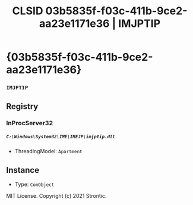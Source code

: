 ﻿---
title: "CLSID 03b5835f-f03c-411b-9ce2-aa23e1171e36 | IMJPTIP"
excerpt: What is COM-Object CLSID 03b5835f-f03c-411b-9ce2-aa23e1171e36?
---

# {03b5835f-f03c-411b-9ce2-aa23e1171e36}

### `IMJPTIP`

## Registry


### InProcServer32

##### `C:\Windows\System32\IME\IMEJP\imjptip.dll`
* ThreadingModel: `Apartment`

## Instance

* Type: `ComObject`

MIT License. Copyright (c) 2021 Strontic.


